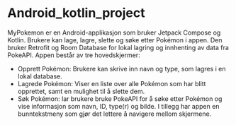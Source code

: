 # Android_kotlin_project

MyPokemon er en Android-applikasjon som bruker Jetpack Compose og Kotlin. Brukere kan lage, lagre, slette og søke etter Pokémon i appen. Den bruker Retrofit og Room Database for lokal lagring og innhenting av data fra PokeAPI. Appen består av tre hovedskjermer:
- Opprett Pokémon: Brukere kan skrive inn navn og type, som lagres i en lokal database.
- Lagrede Pokémon: Viser en liste over alle Pokémon som har blitt opprettet, samt en mulighet til å slette dem.
- Søk Pokémon: lar brukere bruke PokeAPI for å søke etter Pokémon og vise informasjon som navn, ID, type(r) og bilde.
I tillegg har appen en bunntekstmeny som gjør det lettere å navigere mellom skjermene.
